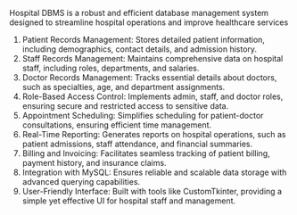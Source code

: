 Hospital DBMS is a robust and efficient database management system designed to streamline hospital operations and improve healthcare services

1) Patient Records Management: Stores detailed patient information, including demographics, contact details, and admission history.  
2) Staff Records Management: Maintains comprehensive data on hospital staff, including roles, departments, and salaries.  
3) Doctor Records Management: Tracks essential details about doctors, such as specialties, age, and department assignments.  
4) Role-Based Access Control: Implements admin, staff, and doctor roles, ensuring secure and restricted access to sensitive data.  
5) Appointment Scheduling: Simplifies scheduling for patient-doctor consultations, ensuring efficient time management.  
6) Real-Time Reporting: Generates reports on hospital operations, such as patient admissions, staff attendance, and financial summaries.  
7) Billing and Invoicing: Facilitates seamless tracking of patient billing, payment history, and insurance claims.  
8) Integration with MySQL: Ensures reliable and scalable data storage with advanced querying capabilities.  
9) User-Friendly Interface: Built with tools like CustomTkinter, providing a simple yet effective UI for hospital staff and management.  

